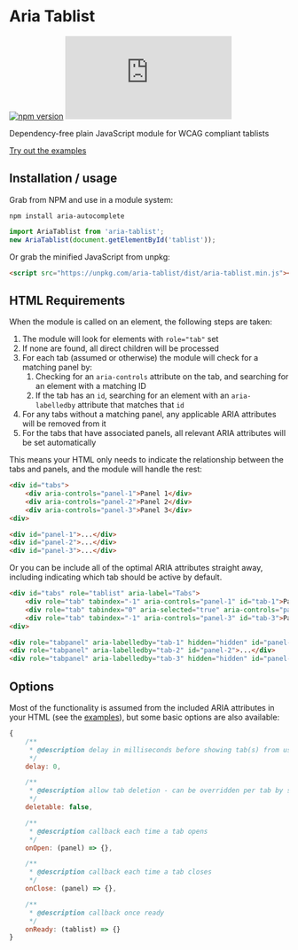 # Aria Tablist

[![npm version](https://img.shields.io/npm/v/aria-tablist.svg)](http://npm.im/aria-tablist)
[![gzip size](http://img.badgesize.io/https://unpkg.com/aria-tablist/dist/aria-tablist.min.js?compression=gzip)](https://unpkg.com/aria-tablist/dist/aria-tablist.min.js)

Dependency-free plain JavaScript module for WCAG compliant tablists

[Try out the examples](https://mynamesleon.github.io/aria-tablist/examples/)

## Installation / usage

Grab from NPM and use in a module system:

```
npm install aria-autocomplete
```

```javascript
import AriaTablist from 'aria-tablist';
new AriaTablist(document.getElementById('tablist'));
```

Or grab the minified JavaScript from unpkg:

```html
<script src="https://unpkg.com/aria-tablist/dist/aria-tablist.min.js"></script>
```

## HTML Requirements

When the module is called on an element, the following steps are taken:

1. The module will look for elements with `role="tab"` set
2. If none are found, all direct children will be processed
3. For each tab (assumed or otherwise) the module will check for a matching panel by:
    1. Checking for an `aria-controls` attribute on the tab, and searching for an element with a matching ID
    2. If the tab has an `id`, searching for an element with an `aria-labelledby` attribute that matches that `id`
4. For any tabs without a matching panel, any applicable ARIA attributes will be removed from it
5. For the tabs that have associated panels, all relevant ARIA attributes will be set automatically

This means your HTML only needs to indicate the relationship between the tabs and panels, and the module will handle the rest:

```html
<div id="tabs">
    <div aria-controls="panel-1">Panel 1</div>
    <div aria-controls="panel-2">Panel 2</div>
    <div aria-controls="panel-3">Panel 3</div>
<div>

<div id="panel-1">...</div>
<div id="panel-2">...</div>
<div id="panel-3">...</div>
```

Or you can be include all of the optimal ARIA attributes straight away, including indicating which tab should be active by default.

```html
<div id="tabs" role="tablist" aria-label="Tabs">
    <div role="tab" tabindex="-1" aria-controls="panel-1" id="tab-1">Panel 1</div>
    <div role="tab" tabindex="0" aria-selected="true" aria-controls="panel-2" id="tab-2">Panel 2</div>
    <div role="tab" tabindex="-1" aria-controls="panel-3" id="tab-3">Panel 3</div>
<div>

<div role="tabpanel" aria-labelledby="tab-1" hidden="hidden" id="panel-1">...</div>
<div role="tabpanel" aria-labelledby="tab-2" id="panel-2">...</div>
<div role="tabpanel" aria-labelledby="tab-3" hidden="hidden" id="panel-3">...</div>
```

## Options

Most of the functionality is assumed from the included ARIA attributes in your HTML (see the [examples](https://mynamesleon.github.io/aria-tablist/examples/)), but some basic options are also available:

```javascript
{
    /**
     * @description delay in milliseconds before showing tab(s) from user interaction
     */
    delay: 0,

    /**
     * @description allow tab deletion - can be overridden per tab by setting data-deletable="false"
     */
    deletable: false,

    /**
     * @description callback each time a tab opens
     */
    onOpen: (panel) => {},

    /**
     * @description callback each time a tab closes
     */
    onClose: (panel) => {},

    /**
     * @description callback once ready
     */
    onReady: (tablist) => {}
}
````
